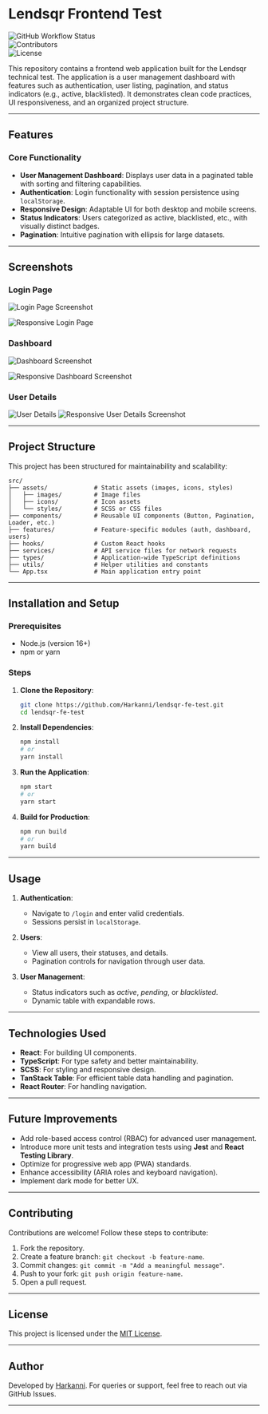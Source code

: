 # Lendsqr Frontend Test  

![GitHub Workflow Status](https://img.shields.io/github/actions/workflow/status/Harkanni/lendsqr-fe-test/ci.yml?style=flat-square)  
![Contributors](https://img.shields.io/github/contributors/Harkanni/lendsqr-fe-test?style=flat-square)  
![License](https://img.shields.io/github/license/Harkanni/lendsqr-fe-test?style=flat-square)  

This repository contains a frontend web application built for the Lendsqr technical test. The application is a user management dashboard with features such as authentication, user listing, pagination, and status indicators (e.g., active, blacklisted). It demonstrates clean code practices, UI responsiveness, and an organized project structure.  

---

## Features  

### Core Functionality  
- **User Management Dashboard**: Displays user data in a paginated table with sorting and filtering capabilities.  
- **Authentication**: Login functionality with session persistence using `localStorage`.  
- **Responsive Design**: Adaptable UI for both desktop and mobile screens.  
- **Status Indicators**: Users categorized as active, blacklisted, etc., with visually distinct badges.  
- **Pagination**: Intuitive pagination with ellipsis for large datasets.  

---

## Screenshots  

### Login Page  
![Login Page Screenshot](./screenshots/login.png)  

![Responsive Login Page](./screenshots/responisve_login.png)

### Dashboard  
![Dashboard Screenshot](./screenshots/dashboard.png)  

![Responsive Dashboard Screenshot](./screenshots/responsive_dashboard.png)

### User Details
![User Details](./screenshots/user_details.png)
![Responsive User Details Screenshot](./screenshots/responsive_user_details.png)

---

## Project Structure  

This project has been structured for maintainability and scalability:  

```plaintext  
src/  
├── assets/             # Static assets (images, icons, styles)  
│   ├── images/         # Image files  
│   ├── icons/          # Icon assets  
│   └── styles/         # SCSS or CSS files  
├── components/         # Reusable UI components (Button, Pagination, Loader, etc.)  
├── features/           # Feature-specific modules (auth, dashboard, users)  
├── hooks/              # Custom React hooks  
├── services/           # API service files for network requests  
├── types/              # Application-wide TypeScript definitions  
├── utils/              # Helper utilities and constants  
└── App.tsx             # Main application entry point  
```  

---

## Installation and Setup  

### Prerequisites  
- Node.js (version 16+)  
- npm or yarn  

### Steps  
1. **Clone the Repository**:  
   ```bash  
   git clone https://github.com/Harkanni/lendsqr-fe-test.git  
   cd lendsqr-fe-test  
   ```  

2. **Install Dependencies**:  
   ```bash  
   npm install  
   # or  
   yarn install  
   ```  

3. **Run the Application**:  
   ```bash  
   npm start  
   # or  
   yarn start  
   ```  

4. **Build for Production**:  
   ```bash  
   npm run build  
   # or  
   yarn build  
   ```  

---

## Usage  

1. **Authentication**:  
   - Navigate to `/login` and enter valid credentials.  
   - Sessions persist in `localStorage`.  

2. **Users**:  
   - View all users, their statuses, and details.  
   - Pagination controls for navigation through user data.  

3. **User Management**:  
   - Status indicators such as *active*, *pending*, or *blacklisted*.  
   - Dynamic table with expandable rows.  

---

## Technologies Used  

- **React**: For building UI components.  
- **TypeScript**: For type safety and better maintainability.  
- **SCSS**: For styling and responsive design.  
- **TanStack Table**: For efficient table data handling and pagination.  
- **React Router**: For handling navigation.  

---

## Future Improvements  

- Add role-based access control (RBAC) for advanced user management.  
- Introduce more unit tests and integration tests using **Jest** and **React Testing Library**.  
- Optimize for progressive web app (PWA) standards.  
- Enhance accessibility (ARIA roles and keyboard navigation).  
- Implement dark mode for better UX.  

---

## Contributing  

Contributions are welcome! Follow these steps to contribute:  
1. Fork the repository.  
2. Create a feature branch: `git checkout -b feature-name`.  
3. Commit changes: `git commit -m "Add a meaningful message"`.  
4. Push to your fork: `git push origin feature-name`.  
5. Open a pull request.  

---

## License  

This project is licensed under the [MIT License](LICENSE).  

---

## Author  

Developed by [Harkanni](https://github.com/Harkanni). For queries or support, feel free to reach out via GitHub Issues.  

---

